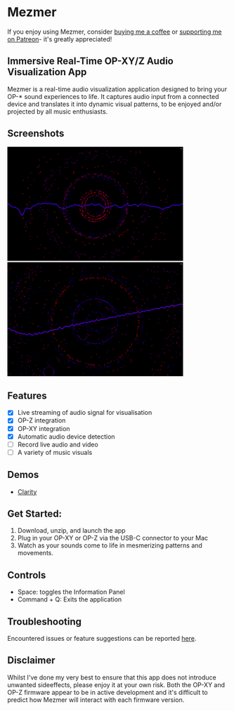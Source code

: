 # Mezmer

If you enjoy using Mezmer, consider [buying me a coffee](https://ko-fi.com/iad_draws) or [supporting me on Patreon](patreon.com/IadDraws)- it's greatly appreciated!

## Immersive Real-Time OP-XY/Z Audio Visualization App

Mezmer is a real-time audio visualization application designed to bring your OP-* sound experiences to life. It captures audio input from a connected device and translates it into dynamic visual patterns, to be enjoyed and/or projected by all music enthusiasts.

## Screenshots
![Image](/assets/images/sn1.png)
![Image](/assets/images/sn2.png)

## Features
- [x] Live streaming of audio signal for visualisation
- [x] OP-Z integration
- [x] OP-XY integration
- [x] Automatic audio device detection
- [ ] Record live audio and video 
- [ ] A variety of music visuals

## Demos
* [Clarity](https://www.youtube.com/watch?v=h8vn7rmbdxk)

## Get Started:
1. Download, unzip, and launch the app
2. Plug in your OP-XY or OP-Z via the USB-C connector to your Mac
3. Watch as your sounds come to life in mesmerizing patterns and movements.

## Controls
* Space: toggles the Information Panel
* Command + Q: Exits the application

## Troubleshooting
Encountered issues or feature suggestions can be reported [here](https://github.com/idroz/mezmer-app/issues).

## Disclaimer
Whilst I've done my very best to ensure that this app does not introduce unwanted sideeffects, please enjoy it at your own risk. Both the OP-XY and OP-Z firmware appear to be in active development and it's difficult to predict how Mezmer will interact with each firmware version.